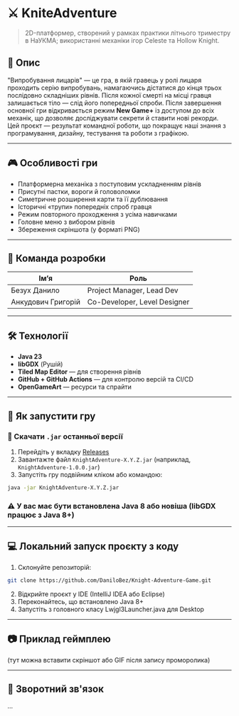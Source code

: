 # ⚔️ KniteAdventure
> 2D-платформер, створений у рамках практики літнього триместру в НаУКМА; використанні механіки ігор Celeste та Hollow Knight.

## 🧠 Опис
"Випробування лицарів" — це гра, в якій гравець у ролі лицаря проходить серію випробувань, намагаючись дістатися до кінця трьох послідовно складніших рівнів. Після кожної смерті на місці гравця залишається тіло — слід його попередньої спроби. Після завершення основної гри відкривається режим **New Game+** із доступом до всіх механік, що дозволяє досліджувати секрети й ставити нові рекорди.
Цей проєкт — результат командної роботи, що покращує наші знання з програмування, дизайну, тестування та роботи з графікою.

---

## 🎮 Особливості гри

- Платформерна механіка з поступовим ускладненням рівнів
- Присутні пастки, вороги й головоломки
- Симетричне розширення карти та її дублювання
- Історичні «трупи» попередніх спроб гравця
- Режим повторного проходження з усіма навичками
- Головне меню з вибором рівнів
- Збереження скріншота (у форматі PNG)

---

## 👥 Команда розробки

| Ім’я                | Роль                         |
|---------------------|------------------------------|
| Безух Данило        | Project Manager, Lead Dev    |
| Анкудович Григорій  | Co-Developer, Level Designer |

---

## 🛠️ Технології

- **Java 23**
- **libGDX** (Рушій)
- **Tiled Map Editor** — для створення рівнів
- **GitHub + GitHub Actions** — для контролю версій та CI/CD
- **OpenGameArt** — ресурси та спрайти

---

## 🚀 Як запустити гру

### 🔽 Скачати `.jar` останньої версії

1. Перейдіть у вкладку [Releases](https://github.com/DaniloBez/Knite-Adventure-Game/releases)
2. Завантажте файл `KnightAdventure-X.Y.Z.jar` (наприклад, `KnightAdventure-1.0.0.jar`)
3. Запустіть гру подвійним кліком або командою:
```bash
java -jar KnightAdventure-X.Y.Z.jar
```
### ⚠️ У вас має бути встановлена Java 8 або новіша (libGDX працює з Java 8+)

---

## 💻 Локальний запуск проєкту з коду
1. Склонуйте репозиторій:
```bash
git clone https://github.com/DaniloBez/Knight-Adventure-Game.git
```
2. Відкрийте проєкт у IDE (IntelliJ IDEA або Eclipse)
3. Переконайтесь, що встановлено Java 8+
4. Запустіть з головного класу Lwjgl3Launcher.java для Desktop

---

## 📷 Приклад геймплею
(тут можна вставити скріншот або GIF після запису проморолика)

---

## 💬 Зворотний зв'язок
...

